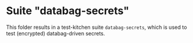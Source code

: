 Suite "databag-secrets"
=======================

This folder results in a test-kitchen suite `databag-secrets`, which is used to test (encrypted) databag-driven secrets.